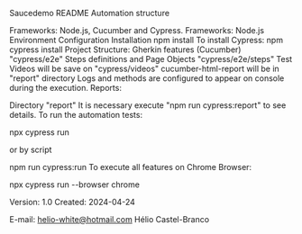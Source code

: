 Saucedemo
README
Automation structure

Frameworks:
Node.js, Cucumber and Cypress.
Frameworks:
Node.js
Environment Configuration
Installation
 npm install
To install Cypress:
 npm cypress install
Project Structure:
Gherkin features (Cucumber) "cypress/e2e"
Steps definitions and Page Objects "cypress/e2e/steps"
Test Videos will be save on "cypress/videos"
cucumber-html-report will be in "report" directory
Logs and methods are configured to appear on console during the execution.
Reports:

Directory "report"
It is necessary execute "npm run cypress:report" to see details.
To run the automation tests:

npx cypress run

or by script

npm run cypress:run
To execute all features on Chrome Browser:

npx cypress run --browser chrome

Version: 1.0
Created: 2024-04-24

E-mail: helio-white@hotmail.com 
Hélio Castel-Branco